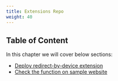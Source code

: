 ```yaml
---
title: Extensions Repo 
weight: 40
---
```


## Table of Content
In this chapter we will cover below sections:

- [Deploy redirect-by-device extension](./deploy-device-ext/readme)
- [Check the function on sample website](./check-device-ext/readme)

